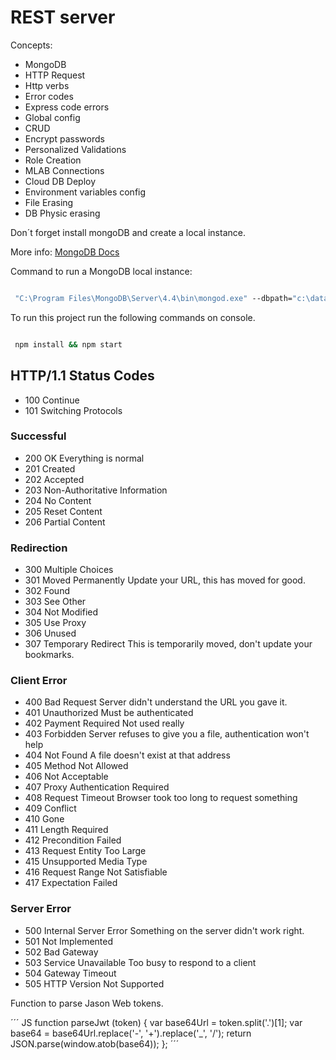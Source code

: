 # REST server

Concepts:

* MongoDB
* HTTP Request
* Http verbs
* Error codes
* Express code errors
* Global config
* CRUD
* Encrypt passwords
* Personalized Validations
* Role Creation
* MLAB Connections
* Cloud DB Deploy
* Environment variables config
* File Erasing
* DB Physic erasing

Don´t forget install mongoDB and create a local instance.

More info: [MongoDB Docs](https://docs.mongodb.com/manual/tutorial/install-mongodb-on-windows/)

Command to run a MongoDB local instance:

``` cmd

 "C:\Program Files\MongoDB\Server\4.4\bin\mongod.exe" --dbpath="c:\data\db"
```

To run this project run the following commands on console.

``` bash

 npm install && npm start
```

## HTTP/1.1 Status Codes

* 100 Continue
* 101 Switching Protocols

### Successful

* 200 OK Everything is normal
* 201 Created
* 202 Accepted
* 203 Non-Authoritative Information
* 204 No Content
* 205 Reset Content
* 206 Partial Content

### Redirection

* 300 Multiple Choices
* 301 Moved Permanently Update your URL, this has moved for good.
* 302 Found
* 303 See Other
* 304 Not Modified
* 305 Use Proxy
* 306 Unused
* 307 Temporary Redirect This is temporarily moved, don't update your bookmarks.

### Client Error

* 400 Bad Request Server didn't understand the URL you gave it.
* 401 Unauthorized Must be authenticated
* 402 Payment Required Not used really
* 403 Forbidden Server refuses to give you a file, authentication won't help
* 404 Not Found A file doesn't exist at that address
* 405 Method Not Allowed
* 406 Not Acceptable
* 407 Proxy Authentication Required
* 408 Request Timeout Browser took too long to request something
* 409 Conflict
* 410 Gone
* 411 Length Required
* 412 Precondition Failed
* 413 Request Entity Too Large
* 415 Unsupported Media Type
* 416 Request Range Not Satisfiable
* 417 Expectation Failed

### Server Error

* 500 Internal Server Error Something on the server didn't work right.
* 501 Not Implemented
* 502 Bad Gateway
* 503 Service Unavailable Too busy to respond to a client
* 504 Gateway Timeout
* 505 HTTP Version Not Supported


Function to parse Jason Web tokens.

´´´ JS
function parseJwt (token) {
    var base64Url = token.split('.')[1];
    var base64 = base64Url.replace('-', '+').replace('_', '/');
    return JSON.parse(window.atob(base64));
};
´´´